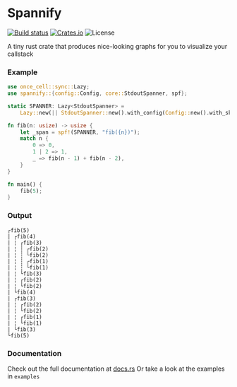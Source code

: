 # Spannify

[![Build status][actions-badge]][actions]
[![Crates.io][version-badge]][crates.io]
![License][license-badge]

[actions-badge]: https://github.com/mikeyQwn/spannify/actions/workflows/ci.yml/badge.svg
[actions]: https://github.com/mikeyQwn/spannify/actions?query=branch%3Amaster
[version-badge]: https://img.shields.io/crates/v/spannify.svg
[crates.io]: https://crates.io/crates/spannify
[license-badge]: https://img.shields.io/github/license/mikeyQwn/spannify.svg

A tiny rust crate that produces nice-looking graphs for you to visualize your callstack

### Example

```rust
use once_cell::sync::Lazy;
use spannify::{config::Config, core::StdoutSpanner, spf};

static SPANNER: Lazy<StdoutSpanner> =
    Lazy::new(|| StdoutSpanner::new().with_config(Config::new().with_skip(1)));

fn fib(n: usize) -> usize {
    let _span = spf!(SPANNER, "fib({n})");
    match n {
        0 => 0,
        1 | 2 => 1,
        _ => fib(n - 1) + fib(n - 2),
    }
}

fn main() {
    fib(5);
}
```

### Output

```text
┌fib(5)
| ┌fib(4)
| ¦ ┌fib(3)
| ¦ ┆ ┌fib(2)
| ¦ ┆ └fib(2)
| ¦ ┆ ┌fib(1)
| ¦ ┆ └fib(1)
| ¦ └fib(3)
| ¦ ┌fib(2)
| ¦ └fib(2)
| └fib(4)
| ┌fib(3)
| ¦ ┌fib(2)
| ¦ └fib(2)
| ¦ ┌fib(1)
| ¦ └fib(1)
| └fib(3)
└fib(5)
```

### Documentation

Check out the full documentation at [docs.rs](https://docs.rs/spannify/latest/spannify/)
Or take a look at the examples in `examples`

